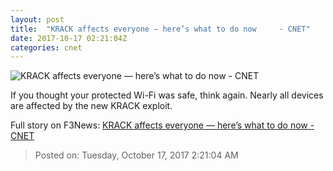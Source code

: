 ```yaml
---
layout: post
title:  "KRACK affects everyone — here’s what to do now     - CNET"
date: 2017-10-17 02:21:04Z
categories: cnet
---
```


![KRACK affects everyone — here’s what to do now     - CNET](https://cnet4.cbsistatic.com/img/JfSM7a-Cqq22khJcjVtvWxlPLhE=/2017/05/23/51d8a0af-a469-45c3-9af8-7086a75e97f1/hacking-security-hackers-federal-liberty-computers-2831.jpg)

If you thought your protected Wi-Fi was safe, think again. Nearly all devices are affected by the new KRACK exploit.


Full story on F3News: [KRACK affects everyone — here’s what to do now     - CNET](http://www.f3nws.com/n/NYE24D)

> Posted on: Tuesday, October 17, 2017 2:21:04 AM
